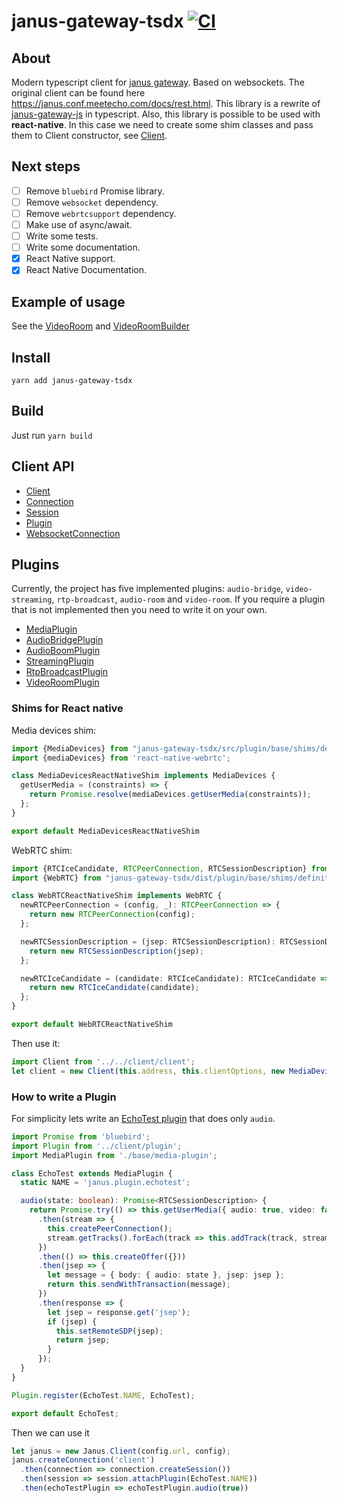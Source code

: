 janus-gateway-tsdx [![CI](https://github.com/smyrgeorge/janus-gateway-ts/actions/workflows/main.yml/badge.svg)](https://github.com/smyrgeorge/janus-gateway-ts/actions/workflows/main.yml)
================

## About

Modern typescript client for [janus gateway](https://janus.conf.meetecho.com/). Based on websockets.
The original client can be found here https://janus.conf.meetecho.com/docs/rest.html.
This library is a rewrite of [janus-gateway-js](https://github.com/sjkummer/janus-gateway-js) in typescript.
Also, this library is possible to be used with **react-native**.
In this case we need to create some shim classes and pass them to Client constructor, see [Client](src/client/client.ts). 

## Next steps
- [ ] Remove `bluebird` Promise library.
- [ ] Remove `websocket` dependency.
- [ ] Remove `webrtcsupport` dependency.
- [ ] Make use of async/await.
- [ ] Write some tests.
- [ ] Write some documentation.
- [x] React Native support.
- [x] React Native Documentation.

## Example of usage
See the [VideoRoom](src/wrapper/video-room/video-room.ts) and [VideoRoomBuilder](src/wrapper/video-room/video-room-builder.ts)

## Install

`yarn add janus-gateway-tsdx`

## Build

Just run `yarn build`


## Client API

* [Client](src/client/client.ts)
* [Connection](src/client/connection.ts)
* [Session](src/client/session.ts)
* [Plugin](src/client/plugin.ts)
* [WebsocketConnection](src/client/websocket.ts)


## Plugins

Currently, the project has five implemented plugins: `audio-bridge`, `video-streaming`, `rtp-broadcast`, `audio-room` and `video-room`.
If you require a plugin that is not implemented then you need to write it on your own.

* [MediaPlugin](src/plugin/base/media-plugin.ts)
* [AudioBridgePlugin](src/plugin/audio-bridge-plugin.ts)
* [AudioBoomPlugin](src/plugin/audio-room-plugin.ts)
* [StreamingPlugin](src/plugin/streaming-plugin.ts)
* [RtpBroadcastPlugin](src/plugin/rtp-broadcast-plugin.ts)
* [VideoRoomPlugin](src/plugin/video-room-plugin.ts)


### Shims for React native

Media devices shim:
```typescript
import {MediaDevices} from "janus-gateway-tsdx/src/plugin/base/shims/definitions";
import {mediaDevices} from 'react-native-webrtc';

class MediaDevicesReactNativeShim implements MediaDevices {
  getUserMedia = (constraints) => {
    return Promise.resolve(mediaDevices.getUserMedia(constraints));
  };
}

export default MediaDevicesReactNativeShim
```

WebRTC shim:
```typescript
import {RTCIceCandidate, RTCPeerConnection, RTCSessionDescription} from 'react-native-webrtc';
import {WebRTC} from "janus-gateway-tsdx/dist/plugin/base/shims/definitions";

class WebRTCReactNativeShim implements WebRTC {
  newRTCPeerConnection = (config, _): RTCPeerConnection => {
    return new RTCPeerConnection(config);
  };

  newRTCSessionDescription = (jsep: RTCSessionDescription): RTCSessionDescription => {
    return new RTCSessionDescription(jsep);
  };

  newRTCIceCandidate = (candidate: RTCIceCandidate): RTCIceCandidate => {
    return new RTCIceCandidate(candidate);
  };
}

export default WebRTCReactNativeShim
```

Then use it:
```typescript
import Client from '../../client/client';
let client = new Client(this.address, this.clientOptions, new MediaDevicesReactNativeShim(), new WebRTCReactNativeShim);
```

### How to write a Plugin

For simplicity lets write an [EchoTest plugin](https://janus.conf.meetecho.com/docs/janus__echotest_8c.html) that does
only `audio`.

```typescript
import Promise from 'bluebird';
import Plugin from '../client/plugin';
import MediaPlugin from './base/media-plugin';

class EchoTest extends MediaPlugin {
  static NAME = 'janus.plugin.echotest';

  audio(state: boolean): Promise<RTCSessionDescription> {
    return Promise.try(() => this.getUserMedia({ audio: true, video: false }))
      .then(stream => {
        this.createPeerConnection();
        stream.getTracks().forEach(track => this.addTrack(track, stream));
      })
      .then(() => this.createOffer({}))
      .then(jsep => {
        let message = { body: { audio: state }, jsep: jsep };
        return this.sendWithTransaction(message);
      })
      .then(response => {
        let jsep = response.get('jsep');
        if (jsep) {
          this.setRemoteSDP(jsep);
          return jsep;
        }
      });
  }
}

Plugin.register(EchoTest.NAME, EchoTest);

export default EchoTest;

```

Then we can use it

```typescript
let janus = new Janus.Client(config.url, config);
janus.createConnection('client')
  .then(connection => connection.createSession())
  .then(session => session.attachPlugin(EchoTest.NAME))
  .then(echoTestPlugin => echoTestPlugin.audio(true))
```
